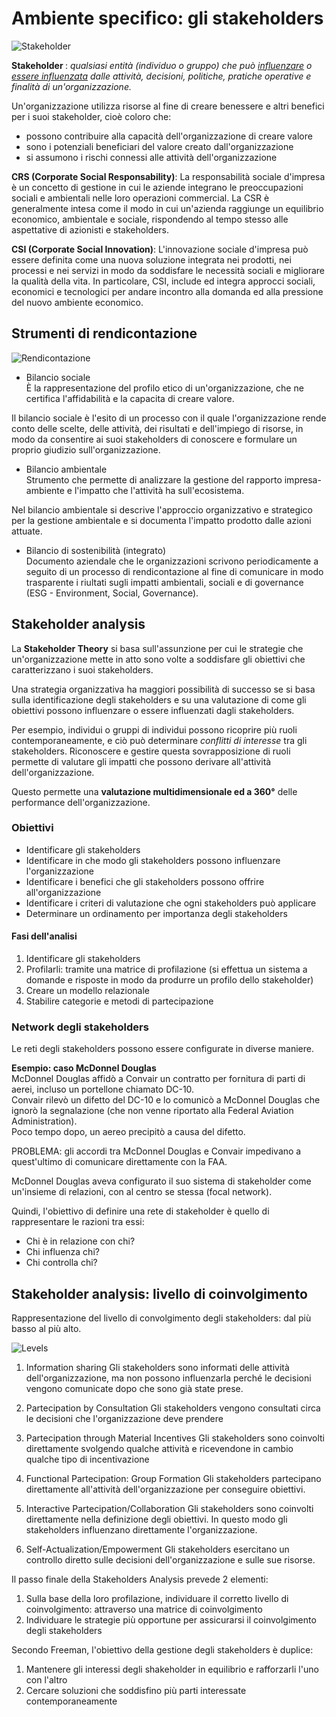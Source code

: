 # Ambiente specifico: gli stakeholders

![Stakeholder](/assets/sistemi_informativi/stakeholder.png)

<b>Stakeholder </b>: _qualsiasi entità (individuo o gruppo) che può <u>influenzare</u> o <u>essere influenzata</u> dalle attività, decisioni, politiche, pratiche operative e finalità di un'organizzazione._

Un'organizzazione utilizza risorse al fine di creare benessere e altri benefici per i suoi stakeholder, cioè coloro che:
- possono contribuire alla capacità dell'organizzazione di creare valore
- sono i potenziali beneficiari del valore creato dall'organizzazione
- si assumono i rischi connessi alle attività dell'organizzazione


<b>CRS (Corporate Social Responsability)</b>: La responsabilità sociale d'impresa è un concetto di gestione in cui le aziende integrano le preoccupazioni sociali e ambientali nelle loro operazioni commercial. La CSR è generalmente intesa come il modo in cui un'azienda raggiunge un equilibrio economico, ambientale e sociale, rispondendo al tempo stesso alle aspettative di azionisti e stakeholders.


<b>CSI (Corporate Social Innovation)</b>: L'innovazione sociale d'impresa può essere definita come una nuova soluzione integrata nei prodotti, nei processi e nei servizi in modo da soddisfare le necessità sociali e migliorare la qualità della vita. In particolare, CSI, include ed integra approcci sociali, economici e tecnologici per andare incontro alla domanda ed alla pressione del nuovo ambiente economico.


## Strumenti di rendicontazione

![Rendicontazione](/assets/sistemi_informativi/rendicontazione.png)

- Bilancio sociale<br>
È la rappresentazione del profilo etico di un'organizzazione, che ne certifica l'affidabilità e la capacita di creare valore.

Il bilancio sociale è l'esito di un processo con il quale l'organizzazione rende conto delle scelte, delle attività, dei risultati e dell'impiego di risorse, in modo da consentire ai suoi stakeholders di conoscere e formulare un proprio giudizio sull'organizzazione.

- Bilancio ambientale<br>
Strumento che permette di analizzare la gestione del rapporto impresa-ambiente e l'impatto che l'attività ha sull'ecosistema.

Nel bilancio ambientale si descrive l'approccio organizzativo e strategico per la gestione ambientale e si documenta l'impatto prodotto dalle azioni attuate.

- Bilancio di sostenibilità (integrato)<br>
Documento aziendale che le organizzazioni scrivono periodicamente a seguito di un processo di rendicontazione al fine di comunicare in modo trasparente i riultati sugli impatti ambientali, sociali e di governance (ESG - Environment, Social, Governance).


## Stakeholder analysis
La <b>Stakeholder Theory</b> si basa sull'assunzione per cui le strategie che un'organizzazione mette in atto sono volte a soddisfare gli obiettivi che caratterizzano i suoi stakeholders.

Una strategia organizzativa ha maggiori possibilità di successo se si basa sulla identificazione degli stakeholders e su una valutazione di come gli obiettivi possono influenzare o essere influenzati dagli stakeholders.

Per esempio, individui o gruppi di individui possono ricoprire più ruoli contemporaneamente, e ciò può determinare _conflitti di interesse_ tra gli stakeholders. Riconoscere e gestire questa sovrapposizione di ruoli permette di valutare gli impatti che possono derivare all'attività dell'organizzazione.

Questo permette una <b>valutazione multidimensionale ed a 360°</b> delle performance dell'organizzazione.

### Obiettivi
- Identificare gli stakeholders
- Identificare in che modo gli stakeholders possono influenzare l'organizzazione
- Identificare i benefici che gli stakeholders possono offrire all'organizzazione
- Identificare i criteri di valutazione che ogni stakeholders può applicare
- Determinare un ordinamento per importanza degli stakeholders

#### Fasi dell'analisi
1. Identificare gli stakeholders
2. Profilarli: tramite una matrice di profilazione (si effettua un sistema a domande e risposte in modo da produrre un profilo dello stakeholder)
3. Creare un modello relazionale
4. Stabilire categorie e metodi di partecipazione

### Network degli stakeholders
Le reti degli stakeholders possono essere configurate in diverse maniere.

<b>Esempio: caso McDonnel Douglas</b><br>
McDonnel Douglas affidò a Convair un contratto per fornitura di parti di aerei, incluso un portellone chiamato DC-10.<br>
Convair rilevò un difetto del DC-10 e lo comunicò a McDonnel Douglas che ignorò la segnalazione (che non venne riportato alla Federal Aviation Administration).<br>
Poco tempo dopo, un aereo precipitò a causa del difetto.

PROBLEMA: gli accordi tra McDonnel Douglas e Convair impedivano a quest'ultimo di comunicare direttamente con la FAA.

McDonnel Douglas aveva configurato il suo sistema di stakeholder come un'insieme di relazioni, con al centro se stessa (focal network).


Quindi, l'obiettivo di definire una rete di stakeholder è quello di rappresentare le razioni tra essi:
- Chi è in relazione con chi?
- Chi influenza chi?
- Chi controlla chi?

## Stakeholder analysis: livello di coinvolgimento
Rappresentazione del livello di convolgimento degli stakeholders: dal più basso al più alto.

![Levels](/assets/sistemi_informativi/stakeholders_levels.png)

1. Information sharing
Gli stakeholders sono informati delle attività dell'organizzazione, ma non possono influenzarla perché le decisioni vengono comunicate dopo che sono già state prese.

2. Partecipation by Consultation
Gli stakeholders vengono consultati circa le decisioni che l'organizzazione deve prendere

3. Partecipation through Material Incentives
Gli stakeholders sono coinvolti direttamente svolgendo qualche attività e ricevendone in cambio qualche tipo di incentivazione

4. Functional Partecipation: Group Formation
Gli stakeholders partecipano direttamente all'attività dell'organizzazione per conseguire obiettivi.

5. Interactive Partecipation/Collaboration
Gli stakeholders sono coinvolti direttamente nella definizione degli obiettivi. In questo modo gli stakeholders influenzano direttamente l'organizzazione.

6. Self-Actualization/Empowerment
Gli stakeholders esercitano un controllo diretto sulle decisioni dell'organizzazione e sulle sue risorse.


Il passo finale della Stakeholders Analysis prevede 2 elementi:
1. Sulla base della loro profilazione, individuare il corretto livello di coinvolgimento: attraverso una matrice di coinvolgimento
2. Individuare le strategie più opportune per assicurarsi il coinvolgimento degli stakeholders

Secondo Freeman, l'obiettivo della gestione degli stakeholders è duplice:
1. Mantenere gli interessi degli shakeholder in equilibrio e rafforzarli l'uno con l'altro
2. Cercare soluzioni che soddisfino più parti interessate contemporaneamente
